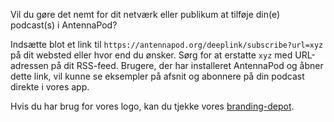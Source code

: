 Vil du gøre det nemt for dit netværk eller publikum at tilføje din(e) podcast(s)
i AntennaPod?

Indsætte blot et link til `https://antennapod.org/deeplink/subscribe?url=xyz` på
dit websted eller hvor end du ønsker. Sørg for at erstatte `xyz` med
URL-adressen på dit RSS-feed. Brugere, der har installeret AntennaPod og åbner
dette link, vil kunne se eksempler på afsnit og abonnere på din podcast direkte
i vores app.

Hvis du har brug for vores logo, kan du tjekke vores
[branding-depot](https://github.com/AntennaPod/branding).
